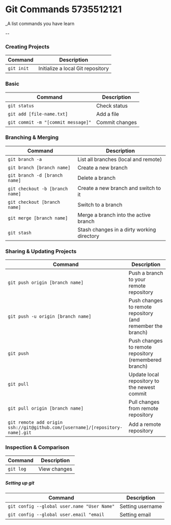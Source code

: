 Git Commands                                                                                                            5735512121
============

_A list commands you have learn


--

### Creating Projects

| Command | Description |
| ------- | ----------- |
| `git init` | Initialize a local Git repository |

### Basic 

| Command | Description |
| ------- | ----------- |
| `git status` | Check status |
| `git add [file-name.txt]` | Add a file |
| `git commit -m "[commit message]"` | Commit changes |

### Branching & Merging

| Command | Description |
| ------- | ----------- |
| `git branch -a` | List all branches (local and remote) |
| `git branch [branch name]` | Create a new branch |
| `git branch -d [branch name]` | Delete a branch |
| `git checkout -b [branch name]` | Create a new branch and switch to it |
| `git checkout [branch name]` | Switch to a branch |
| `git merge [branch name]` | Merge a branch into the active branch |
| `git stash` | Stash changes in a dirty working directory |

### Sharing & Updating Projects

| Command | Description |
| ------- | ----------- |
| `git push origin [branch name]` | Push a branch to your remote repository |
| `git push -u origin [branch name]` | Push changes to remote repository (and remember the branch) |
| `git push` | Push changes to remote repository (remembered branch) |
| `git pull` | Update local repository to the newest commit |
| `git pull origin [branch name]` | Pull changes from remote repository |
| `git remote add origin ssh://git@github.com/[username]/[repository-name].git` | Add a remote repository |

### Inspection & Comparison

| Command | Description |
| ------- | ----------- |
| `git log` | View changes |

##### Setting up git
| Command | Description |
| ------- | ----------- |
| `git config --global user.name "User Name"` | Setting username |
| `git config --global user.email "email` | Setting email |

